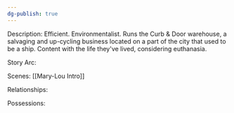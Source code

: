 ```yaml
---
dg-publish: true
---
```

Description:
Efficient. Environmentalist. Runs the Curb & Door warehouse, a salvaging and up-cycling business located on a part of the city that used to be a ship. Content with the life they've lived, considering euthanasia.

Story Arc:

Scenes:
[[Mary-Lou Intro]]

Relationships:

Possessions: